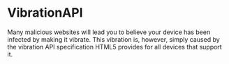 # VibrationAPI
Many malicious websites will lead you to believe your device has been infected by making it vibrate. This vibration is, however, simply caused by the vibration API specification HTML5 provides for all devices that support it.
